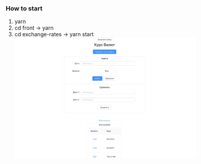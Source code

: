 ### How to start
1. yarn
2. cd front -> yarn
3. cd exchange-rates -> yarn start
![screenshot](readme-assets/Dynamic.png)
